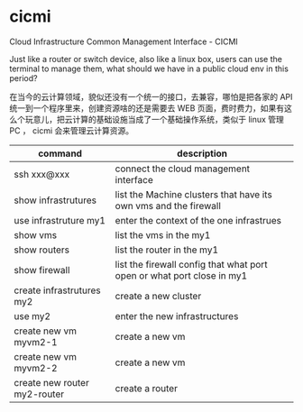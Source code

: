 # cicmi
Cloud Infrastructure Common Management Interface - CICMI

Just like a router or switch device, also like a linux box, users can use the terminal to manage them, what should we have in a public cloud env in this period?

在当今的云计算领域，貌似还没有一个统一的接口，去兼容，哪怕是把各家的 API 统一到一个程序里来，创建资源啥的还是需要去 WEB 页面，费时费力，如果有这么个玩意儿，把云计算的基础设施当成了一个基础操作系统，类似于 linux 管理 PC ， cicmi 会来管理云计算资源。

| command | description |
| --- | --- |
| ssh xxx@xxx | connect the cloud management interface |
| show infrastrutures | list the Machine clusters that have its own vms and the firewall |
| use infrastruture my1 | enter the context of the one infrastrues |
| show vms | list the vms in the my1 |
| show routers | list the router in the my1|
| show firewall | list the firewall config that what port open or what port close in my1 |
| create infrastrutures my2 | create a new cluster |
| use my2 | enter the new infrastructures |
| create new vm myvm2-1 | create a new vm |
| create new vm myvm2-2 | create a new vm |
| create new router my2-router | create a router |
